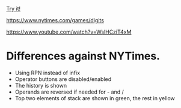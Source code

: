 [Try it!](https://christernilsson.github.io/2023-021-NYT-Digits-RPN)

https://www.nytimes.com/games/digits

https://www.youtube.com/watch?v=WslHCziT4xM

# Differences against NYTimes.

* Using RPN instead of infix
* Operator buttons are disabled/enabled
* The history is shown
* Operands are reversed if needed for - and /
* Top two elements of stack are shown in green, the rest in yellow